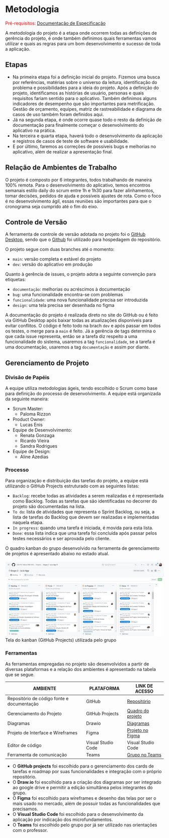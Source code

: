 # Metodologia

<span style="color:red">Pré-requisitos: <a href="02-Especificação do Projeto.md"> Documentação de Especificação</a></span>

A metodologia do projeto é a etapa onde ocorrem todas as definições de gerência do projeto, é onde também definimos quais ferramentas vamos utilizar e quais as regras para um bom desenvolvimento e sucesso de toda a aplicação.

## Etapas

- Na primeira etapa foi a definição inicial do projeto. Fizemos uma busca por referências, matérias sobre o universo da leitura, identificação do problema e possibilidades para a ideia do projeto. Após a definição do projeto, identificamos as histórias de usuário, personas e quais requisitos fariam sentido para o aplicativo. Também definimos alguns indicadores de desempenho que são importantes para metrificação. Gestão de orçamento, equipes, matriz de rastreabilidade e diagrama de casos de uso também foram definidos aqui.
- Já na segunda etapa, é onde ocorre quase todo o resto da definição de documentação para finalmente começar o desenvolvimento do aplicativo na prática.
- Na terceira e quarta etapa, haverá todo o desenvolvimento da aplicação e registros de casos de teste de software e usabilidade.
- E por último, faremos as correções de possíveis bugs e melhorias no aplicativo, além de realizar a apresentação final.

## Relação de Ambientes de Trabalho

O projeto é composto por 6 integrantes, todos trabalhando de maneira 100% remota. Para o desenvolvimento do aplicativo, temos encontros semanais estilo daily do scrum entre 1h e 1h30 para fazer alinhamentos, tomar decisões, pedidos de ajuda e possíveis ajustes de rota. Como o foco é no desenvolvimento ágil, essas reuniões são importantes para que o cronograma seja cumprido até o fim do eixo.

## Controle de Versão

A ferramenta de controle de versão adotada no projeto foi o [GitHub Desktop](https://desktop.github.com/), sendo que o [Github](https://github.com) foi utilizado para hospedagem do repositório.

O projeto segue com duas branches até o momento:

- `main`: versão completa e estável do projeto
- `dev`: versão do aplicativo em produção

Quanto à gerência de issues, o projeto adota a seguinte convenção para etiquetas:

- `documentação`: melhorias ou acréscimos à documentação
- `bug`: uma funcionalidade encontra-se com problemas
- `funcionalidade`: uma nova funcionalidade precisa ser introduzida
- `design`: uma tela precisa ser desenhada no figma

A documentação do projeto é realizada direto no site do GitHub ou é feito via GitHub Desktop após baixar todas as atualizações disponíveis para evitar conflitos. O código é feito todo na brach `dev` e após passar em todos os testes, o merge para a `main` é feito. Já a gerência de tags determina o que cada issue representa, então se a tarefa diz respeito a uma funcionalidade do sistema, usaremos a tag `funcionalidade`, se a tarefa é uma documentação, usaremos a tag `documentação` e assim por diante.

## Gerenciamento de Projeto

### Divisão de Papéis

A equipe utiliza metodologias ágeis, tendo escolhido o Scrum como base para definição do processo de desenvolvimento. A equipe está organizada da seguinte maneira:

- Scrum Master:
  - Paloma Rizzon
- Product Owner:
  - Lucas Enis
- Equipe de Desenvolvimento:
  - Renata Gonzaga
  - Ricardo Vieira
  - Sandra Rodrigues
- Equipe de Design:
  - Aline Azedias

### Processo

Para organização e distribuição das tarefas do projeto, a equipe está utilizando o GitHub Projects estruturado com as seguintes listas:

- `Backlog`: recebe todas as atividades a serem realizadas e é representada como Backlog. Todas as tarefas que são identificadas no decorrer do projeto são documentadas na lista.
- `To do`: lista de atividades que representa o Sprint Backlog, ou seja, a lista de tarefas do Backlog que devem ser realizadas e implementadas naquela etapa.
- `In progress`: quando uma tarefa é iniciada, é movida para esta lista.
- `Done`: essa lista indica que uma tarefa foi concluída após passar pelos testes necessários e ser aprovada pelo cliente.

O quadro kanban do grupo desenvolvido na ferramenta de gerenciamento de projetos é apresentado abaixo no estado atual.
<br>
<br>
<img src="./img/Quadro Kanban.png">
<br>
Tela do kanban (GitHub Projects) utilizada pelo grupo

### Ferramentas

As ferramentas empregadas no projeto são desenvolvidos a partir de diversas plataformas e a relação dos ambientes é apresentado na tabela que se segue.

| AMBIENTE                                   | PLATAFORMA         | LINK DE ACESSO                                                                                                                                                                                                    |
| ------------------------------------------ | ------------------ | ----------------------------------------------------------------------------------------------------------------------------------------------------------------------------------------------------------------- |
| Repositório de código fonte e documentação | GitHub             | [Repositório](https://github.com/ICEI-PUC-Minas-PMV-ADS/pmv-ads-2024-1-e3-proj-mov-t7-grupo-2-leio-app)                                                                                                           |
| Gerenciamento do Projeto                   | GitHub Projects    | [Quadro do projeto](https://github.com/orgs/ICEI-PUC-Minas-PMV-ADS/projects/812)                                                                                                                                  |
| Diagramas                                  | Drawio             | [Diagramas](https://drive.google.com/file/d/1gX-52zc4wUdfiWraM814l3lypL60Gz5b/view?usp=sharing)                                                                                                                   |
| Projeto de Interface e Wireframes          | Figma              | [Projeto no Figma](https://www.figma.com/file/PVMDd8ZYhduvIBc5eUkktw/Grupo-02---Le.io-App?type=design&node-id=0%3A1&mode=design&t=2Ob3Hm0gWIMeTHxV-1)                                                             |
| Editor de código                           | Visual Studio Code | Visual Studio Code                                                                                                                                                                                                |
| Ferramenta de comunicação                  | Teams              | [Grupo no Teams](https://teams.microsoft.com/l/channel/19%3Ab3636001a6c843ccb50226d70758bc61%40thread.tacv2/Grupo%202?groupId=afb28315-f87a-4a98-a72f-d65700c83779&tenantId=14cbd5a7-ec94-46ba-b314-cc0fc972a161) |

- O <b>GitHub projects</b> foi escolhido para o gerenciamento dos cards de tarefas e roadmap por suas funcionalidades e integração com o próprio repositório.
- O <b>Draw.io</b> foi escolhido para a criação dos diagramas por ser integrado ao google drive e permitir a edição simultânea pelos integrantes do grupo.
- O <b>Figma</b> foi escolhido para wireframes e desenho das telas por ser o mais usado no mercado, além de possuir todas as funcionalidades que precisamos.
- O <b>Visual Studio Code </b> foi escolhido para o desenvolvimento da aplicação por indicação dos microfundamentos.
- O <b>Teams</b> foi escolhido pelo grupo por já ser utilizado nas orientações com o professor.
